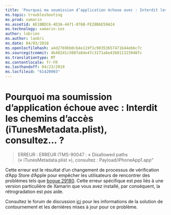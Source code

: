```yaml
---
title: 'Pourquoi ma soumission d’application échoue avec : Interdit les chemins d’accès (iTunesMetadata.plist), consultez... ?'
ms.topic: troubleshooting
ms.prod: xamarin
ms.assetid: AE1BBDC6-4D3A-4471-876B-FE28B6E59A24
ms.technology: xamarin-ios
author: lobrien
ms.author: laobri
ms.date: 04/03/2018
ms.openlocfilehash: a4d2769bb0cb4e119f1c90353657471b44eb6c7c
ms.sourcegitcommit: 4b402d1c508fa84e4fc3171a6e43b811323948fc
ms.translationtype: MT
ms.contentlocale: fr-FR
ms.lasthandoff: 04/23/2019
ms.locfileid: "61420903"
---
```

# <a name="why-does-my-app-submission-fail-with-disallowed-paths--itunesmetadataplist--found-at--"></a>Pourquoi ma soumission d’application échoue avec : Interdit les chemins d’accès (iTunesMetadata.plist), consultez... ?

> ERREUR : ERREUR ITMS-90047 : « Disallowed paths (« iTunesMetadata.plist »), consultez : Payload/iPhoneApp1.app"

Cette erreur est le résultat d’un changement de processus de vérification d’App Store d’Apple pour empêcher les utilisateurs de rencontrer des problèmes tels que [bogue 29180](https://bugzilla.xamarin.com/show_bug.cgi?id=29180). Cette erreur spécifique est _pas_ liés à une version particulière de Xamarin que vous avez installé, par conséquent, la rétrogradation est _pas_ aide.

Consultez le forum de discussion [ici](https://forums.xamarin.com/discussion/40388/disallowed-paths-itunesmetadata-plist-found-at-when-submitting-to-app-store/p1) pour les informations de la solution de contournement et les dernières mises à jour pour ce problème.
